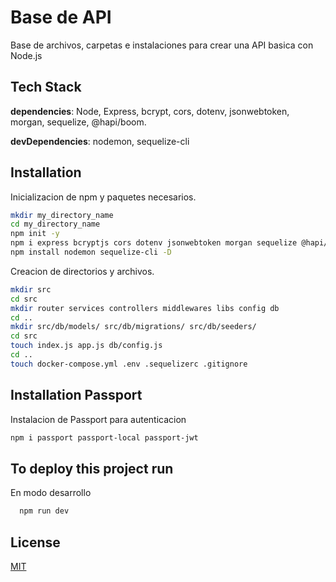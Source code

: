 # Base de API

Base de archivos, carpetas e instalaciones para crear una API basica con Node.js

## Tech Stack
**dependencies**:
Node, Express, bcrypt, cors, dotenv, jsonwebtoken, morgan, sequelize, @hapi/boom.

**devDependencies**: nodemon, sequelize-cli

## Installation

Inicializacion de npm y paquetes necesarios.

```bash
mkdir my_directory_name
cd my_directory_name
npm init -y
npm i express bcryptjs cors dotenv jsonwebtoken morgan sequelize @hapi/boom
npm install nodemon sequelize-cli -D
```
Creacion de directorios y archivos.

```bash
mkdir src
cd src
mkdir router services controllers middlewares libs config db
cd ..
mkdir src/db/models/ src/db/migrations/ src/db/seeders/
cd src
touch index.js app.js db/config.js
cd ..
touch docker-compose.yml .env .sequelizerc .gitignore
```
## Installation Passport

Instalacion de Passport para autenticacion

```bash
npm i passport passport-local passport-jwt
```

## To deploy this project run

En modo desarrollo
```bash
  npm run dev
```


## License
[MIT](https://choosealicense.com/licenses/mit/)